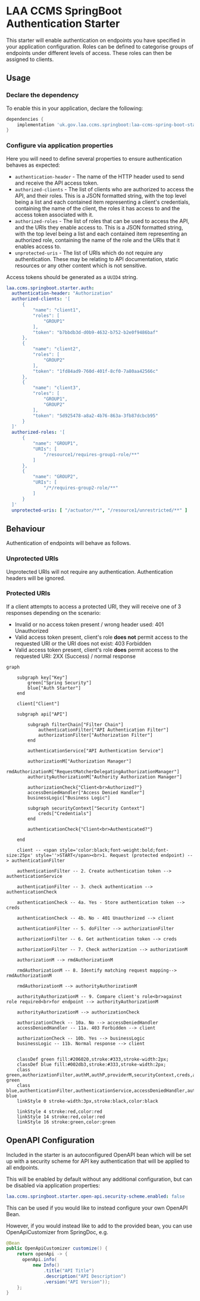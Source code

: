# LAA CCMS SpringBoot Authentication Starter

This starter will enable authentication on endpoints you have specified in your application configuration.
Roles can be defined to categorise groups of endpoints under different levels of access. These roles can then be assigned
to clients.

## Usage

### Declare the dependency

To enable this in your application, declare the following:

```groovy
dependencies {
    implementation 'uk.gov.laa.ccms.springboot:laa-ccms-spring-boot-starter-auth'
}
```

### Configure via application properties

Here you will need to define several properties to ensure authentication behaves as expected:

- `authentication-header` - The name of the HTTP header used to send and receive the API access token.
- `authorized-clients` - The list of clients who are authorized to access the API, and their roles. This is a JSON formatted string, with the top level being a list and each contained item representing a client's credentials, containing the name of the client, the roles it has access to and the access token associated with it.
- `authorized-roles` - The list of roles that can be used to access the API, and the URIs they enable access to. This is a JSON formatted string, with the top level being a list and each contained item representing an authorized role, containing the name of the role and the URIs that it enables access to.
- `unprotected-uris` - The list of URIs which do not require any authentication. These may be relating to API documentation, static resources or any other content which is not sensitive.

Access tokens should be generated as a `UUID4` string.

```yaml
laa.ccms.springboot.starter.auth:
  authentication-header: "Authorization"
  authorized-clients: '[
      {
          "name": "client1",
          "roles": [
              "GROUP1"
          ],
          "token": "b7bbdb3d-d0b9-4632-b752-b2e0f9486baf"
      },
      {
          "name": "client2",
          "roles": [
              "GROUP2"
          ],
          "token": "1fd84ad9-760d-401f-8cf0-7a80aa42566c"
      },
      {
          "name": "client3",
          "roles": [
              "GROUP1",
              "GROUP2"
          ],
          "token": "5d925478-a8a2-4b76-863a-3fb87dcbcb95"
      }
  ]'
  authorized-roles: '[
      {
          "name": "GROUP1",
          "URIs": [
              "/resource1/requires-group1-role/**"
          ]
      },
      {
          "name": "GROUP2",
          "URIs": [
              "/*/requires-group2-role/**"
          ]
      }
  ]'
  unprotected-uris: [ "/actuator/**", "/resource1/unrestricted/**" ]
```

## Behaviour

Authentication of endpoints will behave as follows.

### Unprotected URIs

Unprotected URIs will not require any authentication. Authentication headers will be ignored.

### Protected URIs

If a client attempts to access a protected URI, they will receive one of 3 responses depending on the scenario:

- Invalid or no access token present / wrong header used: 401 Unauthorized
- Valid access token present, client's role **does not** permit access to the requested URI or the URI does not exist: 403 Forbidden
- Valid access token present, client's role **does** permit access to the requested URI: 2XX (Success) / normal response

```mermaid
graph
    
    subgraph key["Key"]
        green["Spring Security"]
        blue["Auth Starter"]
    end

    client["Client"]
    
    subgraph api["API"]

        subgraph filterChain["Filter Chain"]
            authenticationFilter["API Authentication Filter"]
            authorizationFilter["Authorization Filter"]
        end
        
        authenticationService["API Authentication Service"]
        
        authorizationM["Authorization Manager"]
        rmdAuthorizationM["RequestMatcherDelegatingAuthorizationManager"]
        authorityAuthorizationM["Authority Authorization Manager"]
        
        authorizationCheck{"Client<br>Authorized?"}
        accessDeniedHandler["Access Denied Handler"]
        businessLogic["Business Logic"]

        subgraph securityContext["Security Context"]
            creds["Credentials"]
        end

        authenticationCheck{"Client<br>Authenticated?"}
        
    end
    
    client -- <span style='color:black;font-weight:bold;font-size:25px' style=''>START</span><br>1. Request (protected endpoint) --> authenticationFilter

    authenticationFilter -- 2. Create authentication token --> authenticationService
    
    authenticationFilter -- 3. check authentication --> authenticationCheck

    authenticationCheck -- 4a. Yes - Store authentication token --> creds
    
    authenticationCheck -- 4b. No - 401 Unauthorized --> client
    
    authenticationFilter -- 5. doFilter --> authorizationFilter

    authorizationFilter -- 6. Get authentication token --> creds

    authorizationFilter -- 7. Check authorization --> authorizationM
    
    authorizationM --> rmdAuthorizationM

    rmdAuthorizationM -- 8. Identify matching request mapping--> rmdAuthorizationM

    rmdAuthorizationM --> authorityAuthorizationM

    authorityAuthorizationM -- 9. Compare client's role<br>against role required<br>for endpoint --> authorityAuthorizationM
    
    authorityAuthorizationM --> authorizationCheck
    
    authorizationCheck -- 10a. No --> accessDeniedHandler
    accessDeniedHandler -- 11a. 403 Forbidden --> client

    authorizationCheck -- 10b. Yes --> businessLogic
    businessLogic -- 11b. Normal response --> client


    classDef green fill:#206020,stroke:#333,stroke-width:2px;
    classDef blue fill:#002db3,stroke:#333,stroke-width:2px;
    class green,authorizationFilter,authM,authP,providerM,securityContext,creds,authorizationM,rmdAuthorizationM,authorizationCheck,authorityAuthorizationM green
    class blue,authenticationFilter,authenticationService,accessDeniedHandler,authenticationCheck blue
    linkStyle 0 stroke-width:3px,stroke:black,color:black
    
    linkStyle 4 stroke:red,color:red
    linkStyle 14 stroke:red,color:red
    linkStyle 16 stroke:green,color:green

```

## OpenAPI Configuration

Included in the starter is an autoconfigured OpenAPI bean which will be set up with a security scheme for API key authentication that will be applied to all endpoints.

This will be enabled by default without any additional configuration, but can be disabled via application properties:

```yaml
laa.ccms.springboot.starter.open-api.security-scheme.enabled: false
```

This can be used if you would like to instead configure your own OpenAPI Bean.

However, if you would instead like to add to the provided bean, you can use OpenApiCustomizer from SpringDoc, e.g.

```java
@Bean
public OpenApiCustomizer customize() {
    return openApi -> {
      openApi.info(
          new Info()
              .title("API Title")
              .description("API Description")
              .version("API Version"));
    };
}
```

